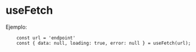 # useFetch

Ejemplo:

```
    const url = 'endpoint'
    const { data: null, loading: true, error: null } = useFetch(url);
```
